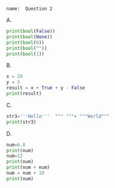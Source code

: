 ```ngMeta
name:  Question 2

```


A.

```python
print(bool(False))
print(bool(None))
print(bool(0))
print(bool(""))
print(bool(1))
 ```

B. 

```python
x = 20
y = 5
result = x + True + y - False
print(result)
 ```

C.

```python
str3='''Hello'''  """ """+ """World"""
print(str3)
 ```

D.

```python
num=6.8
print(num)
num=12
print(num)
print(num + num)
num = num + 10
print(num)
 ```